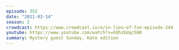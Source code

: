 ```yaml
---
episode: 352
date: "2021-03-14"
season: 2
crowdcast: https://www.crowdcast.io/e/in-lieu-of-fun-episode-244
youtube: https://www.youtube.com/watch?v=hQhzEdqc5H8
summary: Mystery guest Sunday, Kate edition
---
```

